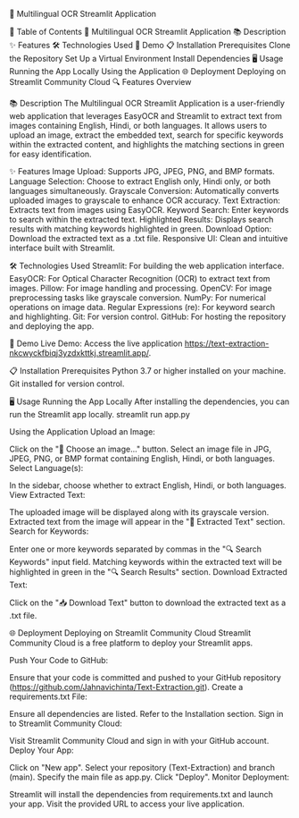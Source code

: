 📸 Multilingual OCR Streamlit Application

📖 Table of Contents
📸 Multilingual OCR Streamlit Application
📚 Description
✨ Features
🛠️ Technologies Used
🚀 Demo
📋 Installation
Prerequisites
Clone the Repository
Set Up a Virtual Environment
Install Dependencies
🖥️ Usage
Running the App Locally
Using the Application
🌐 Deployment
Deploying on Streamlit Community Cloud
🔍 Features Overview


📚 Description
The Multilingual OCR Streamlit Application is a user-friendly web application that leverages EasyOCR and Streamlit to extract text from images containing English, Hindi, or both languages. It allows users to upload an image, extract the embedded text, search for specific keywords within the extracted content, and highlights the matching sections in green for easy identification.


✨ Features
Image Upload: Supports JPG, JPEG, PNG, and BMP formats.
Language Selection: Choose to extract English only, Hindi only, or both languages simultaneously.
Grayscale Conversion: Automatically converts uploaded images to grayscale to enhance OCR accuracy.
Text Extraction: Extracts text from images using EasyOCR.
Keyword Search: Enter keywords to search within the extracted text.
Highlighted Results: Displays search results with matching keywords highlighted in green.
Download Option: Download the extracted text as a .txt file.
Responsive UI: Clean and intuitive interface built with Streamlit.


🛠️ Technologies Used
Streamlit: For building the web application interface.
EasyOCR: For Optical Character Recognition (OCR) to extract text from images.
Pillow: For image handling and processing.
OpenCV: For image preprocessing tasks like grayscale conversion.
NumPy: For numerical operations on image data.
Regular Expressions (re): For keyword search and highlighting.
Git: For version control.
GitHub: For hosting the repository and deploying the app.

🚀 Demo
Live Demo: Access the live application https://text-extraction-nkcwyckfbiqj3yzdxkttkj.streamlit.app/.

📋 Installation
Prerequisites
Python 3.7 or higher installed on your machine.
Git installed for version control. 

🖥️ Usage
Running the App Locally
After installing the dependencies, you can run the Streamlit app locally.
streamlit run app.py

Using the Application
Upload an Image:

Click on the "📂 Choose an image..." button.
Select an image file in JPG, JPEG, PNG, or BMP format containing English, Hindi, or both languages.
Select Language(s):

In the sidebar, choose whether to extract English, Hindi, or both languages.
View Extracted Text:

The uploaded image will be displayed along with its grayscale version.
Extracted text from the image will appear in the "📝 Extracted Text" section.
Search for Keywords:

Enter one or more keywords separated by commas in the "🔍 Search Keywords" input field.
Matching keywords within the extracted text will be highlighted in green in the "🔍 Search Results" section.
Download Extracted Text:

Click on the "📥 Download Text" button to download the extracted text as a .txt file.

🌐 Deployment
Deploying on Streamlit Community Cloud
Streamlit Community Cloud is a free platform to deploy your Streamlit apps.

Push Your Code to GitHub:

Ensure that your code is committed and pushed to your GitHub repository (https://github.com/Jahnavichinta/Text-Extraction.git).
Create a requirements.txt File:

Ensure all dependencies are listed. Refer to the Installation section.
Sign in to Streamlit Community Cloud:

Visit Streamlit Community Cloud and sign in with your GitHub account.
Deploy Your App:

Click on "New app".
Select your repository (Text-Extraction) and branch (main).
Specify the main file as app.py.
Click "Deploy".
Monitor Deployment:

Streamlit will install the dependencies from requirements.txt and launch your app.
Visit the provided URL to access your live application.
